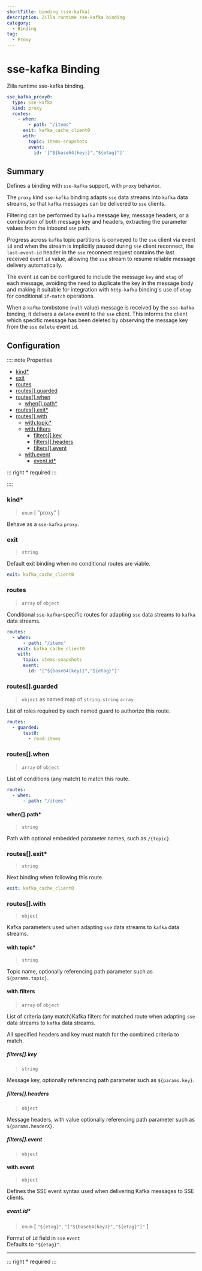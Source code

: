 ```yaml
---
shortTitle: binding (sse-kafka)
description: Zilla runtime sse-kafka binding
category:
  - Binding
tag:
  - Proxy
---
```


# sse-kafka Binding

Zilla runtime sse-kafka binding.

```yaml {2}
sse_kafka_proxy0:
  type: sse-kafka
  kind: proxy
  routes:
    - when:
        - path: "/items"
      exit: kafka_cache_client0
      with:
        topic: items-snapshots
        event:
          id: '["${base64(key)}","${etag}"]'
```

## Summary

Defines a binding with `sse-kafka`  support, with `proxy` behavior.

The `proxy` kind `sse-kafka` binding adapts `sse` data streams into `kafka` data streams, so that `kafka` messages can be delivered to `sse` clients.

Filtering can be performed by `kafka` message key, message headers, or a combination of both message key and headers, extracting the parameter values from the inbound `sse` path.

Progress across `kafka` topic partitions is conveyed to the `sse` client via event `id` and when the stream is implicitly paused during `sse` client reconnect, the `last-event-id` header in the `sse` reconnect request contains the last received event `id` value, allowing the `sse` stream to resume reliable message delivery automatically.

The event `id` can be configured to include the message `key` and `etag` of each message, avoiding the need to duplicate the key in the message body and making it suitable for integration with `http-kafka` binding's use of `etag` for conditional `if-match` operations.

When a `kafka` tombstone (`null` value) message is received by the `sse-kafka` binding, it delivers a `delete` event to the `sse` client. This informs the client which specific message has been deleted by observing the message key from the `sse` `delete` event `id`.

## Configuration

:::: note Properties

- [kind\*](#kind)
- [exit](#exit)
- [routes](#routes)
- [routes\[\].guarded](#routes-guarded)
- [routes\[\].when](#routes-when)
  - [when\[\].path\*](#when-path)
- [routes\[\].exit\*](#routes-exit)
- [routes\[\].with](#routes-with)
  - [with.topic\*](#with-topic)
  - [with.filters](#with-filters)
    - [filters\[\].key](#filters-key)
    - [filters\[\].headers](#filters-headers)
    - [filters\[\].event](#filters-event)
  - [with.event](#with-event)
    - [event.id\*](#event-id)

::: right
\* required
:::

::::

### kind\*

> `enum` [ "proxy" ]

Behave as a `sse-kafka` `proxy`.

### exit

> `string`

Default exit binding when no conditional routes are viable.

```yaml
exit: kafka_cache_client0
```

### routes

> `array` of `object`

Conditional `sse-kafka`-specific routes for adapting `sse` data streams to `kafka` data streams.

```yaml
routes:
  - when:
      - path: "/items"
    exit: kafka_cache_client0
    with:
      topic: items-snapshots
      event:
        id: '["${base64(key)}","${etag}"]'
```

### routes[].guarded

> `object` as named map of `string:string` `array`

List of roles required by each named guard to authorize this route.

```yaml
routes:
  - guarded:
      test0:
        - read:items
```

### routes[].when

> `array` of `object`

List of conditions (any match) to match this route.

```yaml
routes:
  - when:
      - path: "/items"
```

#### when[].path\*

> `string`

Path with optional embedded parameter names, such as `/{topic}`.

### routes[].exit\*

> `string`

Next binding when following this route.

```yaml
exit: kafka_cache_client0
```

### routes[].with

> `object`

Kafka parameters used when adapting `sse` data streams to `kafka` data streams.

#### with.topic\*

> `string`

Topic name, optionally referencing path parameter such as `${params.topic}`.

#### with.filters

> `array` of `object`

List of criteria (any match)Kafka filters for matched route when adapting `sse` data streams to `kafka` data streams.

All specified headers and key must match for the combined criteria to match.

##### filters[].key

> `string`

Message key, optionally referencing path parameter such as `${params.key}`.

##### filters[].headers

> `object`

Message headers, with value optionally referencing path parameter such as `${params.headerX}`.

##### filters[].event

> `object`

#### with.event

> `object`

Defines the SSE event syntax used when delivering Kafka messages to SSE clients.

##### event.id\*

> `enum` [ `"${etag}"`, `"["${base64(key)}","${etag}"]"` ]

Format of `id` field in `sse` `event`\
Defaults to `"${etag}"`.

---

::: right
\* required
:::
